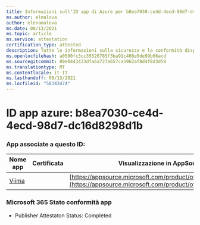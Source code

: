```yaml
---
title: Informazioni sull'ID app di Azure per b8ea7030-ce4d-4ecd-98d7-dc16d8298d1b
ms.author: elmalova
author: elenamalova
ms.date: 08/13/2021
ms.topic: article
ms.service: attestation
certification_type: attested
description: Tutte le informazioni sulla sicurezza e la conformità disponibili per b8ea7030-ce4d-4ecd-98d7-dc16d8298d1b.
ms.openlocfilehash: a0500fc3cc35526785f3ba91c408e0de99b66acd
ms.sourcegitcommit: 89e0443433dfa6a727a657ca5962af8d4f8d3d58
ms.translationtype: MT
ms.contentlocale: it-IT
ms.lasthandoff: 08/13/2021
ms.locfileid: "58343474"
---
```

# <a name="azure-app-id-b8ea7030-ce4d-4ecd-98d7-dc16d8298d1b"></a>ID app azure: b8ea7030-ce4d-4ecd-98d7-dc16d8298d1b


### <a name="apps-associated-with-this-id"></a>App associate a questo ID:
| **Nome app** | **Certificata** | **Visualizzazione in AppSource** |
|--------------|---------------|-----------------------|
| [Viima](https://docs.microsoft.com/microsoft-365-app-certification/forward/WA200001589) |  | [https://appsource.microsoft.com/product/office/WA200001589](https://appsource.microsoft.com/product/office/WA200001589) |

### <a name="microsoft-365-app-compliance-status"></a>Microsoft 365 Stato conformità app
- Publisher Attestaton Status: Completed
